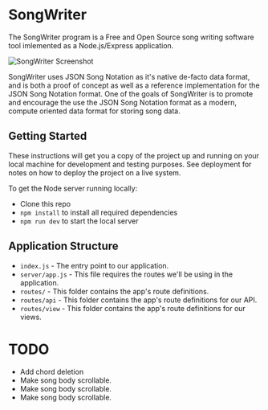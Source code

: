 # SongWriter

The SongWriter program is a Free and Open Source song writing software tool imlemented as a Node.js/Express application.

![SongWriter Screenshot](http://weblane.com:3000/images/songwriter.jpg)

SongWriter uses JSON Song Notation as it's native de-facto data format, and is both a proof of concept as well as a reference implementation for the JSON Song Notation format. One of the goals of SongWriter is to promote and encourage the use the JSON Song Notation format as a modern, compute oriented data format for storing song data. 

## Getting Started

These instructions will get you a copy of the project up and running on your local machine for development and testing purposes. See deployment for notes on how to deploy the project on a live system.

To get the Node server running locally:

- Clone this repo
- `npm install` to install all required dependencies
- `npm run dev` to start the local server

## Application Structure

- `index.js`      - The entry point to our application.
- `server/app.js` - This file requires the routes we'll be using in the application.
- `routes/`       - This folder contains the app's route definitions.
- `routes/api`    - This folder contains the app's route definitions for our API.
- `routes/view`   - This folder contains the app's route definitions for our views.

# TODO

- Add chord deletion 
- Make song body scrollable.
- Make song body scrollable.
- Make song body scrollable.



